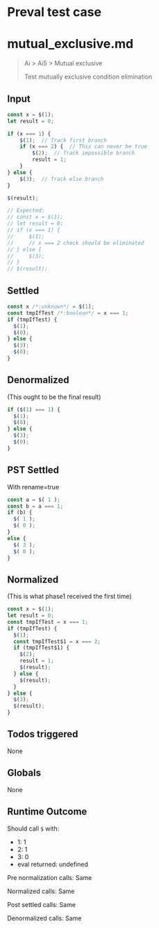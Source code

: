 # Preval test case

# mutual_exclusive.md

> Ai > Ai5 > Mutual exclusive
>
> Test mutually exclusive condition elimination

## Input

`````js filename=intro
const x = $(1);
let result = 0;

if (x === 1) {
    $(1);  // Track first branch
    if (x === 2) {  // This can never be true
        $(2);  // Track impossible branch
        result = 1;
    }
} else {
    $(3);  // Track else branch
}

$(result);

// Expected:
// const x = $(1);
// let result = 0;
// if (x === 1) {
//     $(1);
//     // x === 2 check should be eliminated
// } else {
//     $(3);
// }
// $(result);
`````


## Settled


`````js filename=intro
const x /*:unknown*/ = $(1);
const tmpIfTest /*:boolean*/ = x === 1;
if (tmpIfTest) {
  $(1);
  $(0);
} else {
  $(3);
  $(0);
}
`````


## Denormalized
(This ought to be the final result)

`````js filename=intro
if ($(1) === 1) {
  $(1);
  $(0);
} else {
  $(3);
  $(0);
}
`````


## PST Settled
With rename=true

`````js filename=intro
const a = $( 1 );
const b = a === 1;
if (b) {
  $( 1 );
  $( 0 );
}
else {
  $( 3 );
  $( 0 );
}
`````


## Normalized
(This is what phase1 received the first time)

`````js filename=intro
const x = $(1);
let result = 0;
const tmpIfTest = x === 1;
if (tmpIfTest) {
  $(1);
  const tmpIfTest$1 = x === 2;
  if (tmpIfTest$1) {
    $(2);
    result = 1;
    $(result);
  } else {
    $(result);
  }
} else {
  $(3);
  $(result);
}
`````


## Todos triggered


None


## Globals


None


## Runtime Outcome


Should call `$` with:
 - 1: 1
 - 2: 1
 - 3: 0
 - eval returned: undefined

Pre normalization calls: Same

Normalized calls: Same

Post settled calls: Same

Denormalized calls: Same
